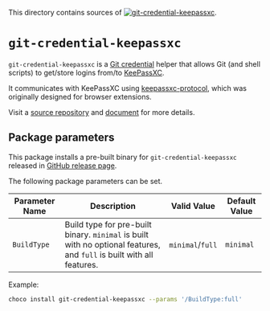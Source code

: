 This directory contains sources of [![git-credential-keepassxc][git-credential-keepassxc_version]][git-credential-keepassxc_package].
<!-- First 2 lines are stripped by AU -->

[git-credential-keepassxc_version]: https://img.shields.io/chocolatey/v/git-credential-keepassxc.svg?label=git-credential-keepassxc
[git-credential-keepassxc_package]: https://chocolatey.org/packages/git-credential-keepassxc

# `git-credential-keepassxc`

`git-credential-keepassxc` is a [Git credential](https://git-scm.com/docs/gitcredentials) helper that allows Git (and shell scripts) to get/store logins from/to [KeePassXC](https://keepassxc.org/).

It communicates with KeePassXC using [keepassxc-protocol](https://github.com/keepassxreboot/keepassxc-browser/blob/develop/keepassxc-protocol.md), which was originally designed for browser extensions.

Visit a [source repository](https://github.com/Frederick888/git-credential-keepassxc) and [document](https://github.com/Frederick888/git-credential-keepassxc/blob/master/README.md) for more details.

## Package parameters

This package installs a pre-built binary for `git-credential-keepassxc` released in [GitHub release page](https://github.com/Frederick888/git-credential-keepassxc/releases).

The following package parameters can be set.

| Parameter Name | Description | Valid Value | Default Value |
|---|---|---|---|
| `BuildType` | Build type for pre-built binary. `minimal` is built with no optional features, and `full` is built with all features. | `minimal`/`full` | `minimal` |

Example:

```sh
choco install git-credential-keepassxc --params '/BuildType:full'
```
